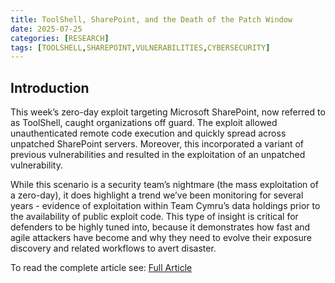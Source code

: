 ```yaml
---
title: ToolShell, SharePoint, and the Death of the Patch Window
date: 2025-07-25
categories: [RESEARCH]
tags: [TOOLSHELL,SHAREPOINT,VULNERABILITIES,CYBERSECURITY]
---
```


## Introduction

This week’s zero-day exploit targeting Microsoft SharePoint, now referred to as ToolShell, caught organizations off guard. The exploit allowed unauthenticated remote code execution and quickly spread across unpatched SharePoint servers. Moreover, this incorporated a variant of previous vulnerabilities and resulted in the exploitation of an unpatched vulnerability.  

While this scenario is a security team’s nightmare (the mass exploitation of a zero-day), it does highlight a trend we’ve been monitoring for several years - evidence of exploitation within Team Cymru’s data holdings prior to the availability of public exploit code. This type of insight is critical for defenders to be highly tuned into, because it demonstrates how fast and agile attackers have become and why they need to evolve their exposure discovery and related workflows to avert disaster.

To read the complete article see: [Full Article](https://www.team-cymru.com/post/toolshell-sharepoint-and-the-death-of-the-patch-window)